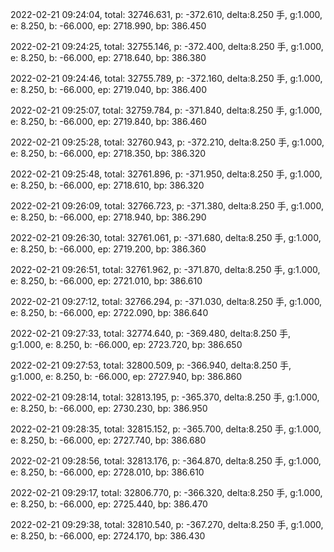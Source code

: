 2022-02-21 09:24:04, total: 32746.631, p: -372.610, delta:8.250 手, g:1.000, e: 8.250, b: -66.000, ep: 2718.990, bp: 386.450

2022-02-21 09:24:25, total: 32755.146, p: -372.400, delta:8.250 手, g:1.000, e: 8.250, b: -66.000, ep: 2718.640, bp: 386.380

2022-02-21 09:24:46, total: 32755.789, p: -372.160, delta:8.250 手, g:1.000, e: 8.250, b: -66.000, ep: 2719.040, bp: 386.400

2022-02-21 09:25:07, total: 32759.784, p: -371.840, delta:8.250 手, g:1.000, e: 8.250, b: -66.000, ep: 2719.840, bp: 386.460

2022-02-21 09:25:28, total: 32760.943, p: -372.210, delta:8.250 手, g:1.000, e: 8.250, b: -66.000, ep: 2718.350, bp: 386.320

2022-02-21 09:25:48, total: 32761.896, p: -371.950, delta:8.250 手, g:1.000, e: 8.250, b: -66.000, ep: 2718.610, bp: 386.320

2022-02-21 09:26:09, total: 32766.723, p: -371.380, delta:8.250 手, g:1.000, e: 8.250, b: -66.000, ep: 2718.940, bp: 386.290

2022-02-21 09:26:30, total: 32761.061, p: -371.680, delta:8.250 手, g:1.000, e: 8.250, b: -66.000, ep: 2719.200, bp: 386.360

2022-02-21 09:26:51, total: 32761.962, p: -371.870, delta:8.250 手, g:1.000, e: 8.250, b: -66.000, ep: 2721.010, bp: 386.610

2022-02-21 09:27:12, total: 32766.294, p: -371.030, delta:8.250 手, g:1.000, e: 8.250, b: -66.000, ep: 2722.090, bp: 386.640

2022-02-21 09:27:33, total: 32774.640, p: -369.480, delta:8.250 手, g:1.000, e: 8.250, b: -66.000, ep: 2723.720, bp: 386.650

2022-02-21 09:27:53, total: 32800.509, p: -366.940, delta:8.250 手, g:1.000, e: 8.250, b: -66.000, ep: 2727.940, bp: 386.860

2022-02-21 09:28:14, total: 32813.195, p: -365.370, delta:8.250 手, g:1.000, e: 8.250, b: -66.000, ep: 2730.230, bp: 386.950

2022-02-21 09:28:35, total: 32815.152, p: -365.700, delta:8.250 手, g:1.000, e: 8.250, b: -66.000, ep: 2727.740, bp: 386.680

2022-02-21 09:28:56, total: 32813.176, p: -364.870, delta:8.250 手, g:1.000, e: 8.250, b: -66.000, ep: 2728.010, bp: 386.610

2022-02-21 09:29:17, total: 32806.770, p: -366.320, delta:8.250 手, g:1.000, e: 8.250, b: -66.000, ep: 2725.440, bp: 386.470

2022-02-21 09:29:38, total: 32810.540, p: -367.270, delta:8.250 手, g:1.000, e: 8.250, b: -66.000, ep: 2724.170, bp: 386.430